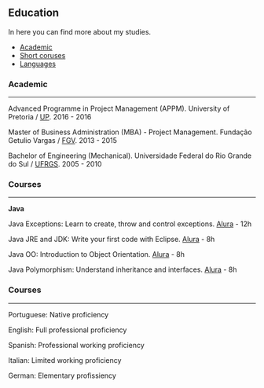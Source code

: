 ## Education

In here you can find more about my studies.

- [Academic](https://github.com/francislopes/education/blob/main/README.md#academic)
- [Short coruses](https://github.com/francislopes/education/blob/main/README.md#courses)
- [Languages](https://github.com/francislopes/education/blob/main/README.md#languages)



### Academic
---

Advanced Programme in Project Management (APPM). University of Pretoria / [UP](https://www.up.ac.za). 2016 - 2016

Master of Business Administration (MBA) - Project Management. Fundação Getulio Vargas / [FGV](https://portal.fgv.br). 2013 - 2015

Bachelor of Engineering (Mechanical). Universidade Federal do Rio Grande do Sul / [UFRGS](http://www.ufrgs.br/ufrgs/inicial). 2005 - 2010


### Courses
---

**Java**

Java Exceptions: Learn to create, throw and control exceptions. [Alura](https://www.alura.com.br) - 12h

Java JRE and JDK: Write your first code with Eclipse. [Alura](https://www.alura.com.br) - 8h

Java OO: Introduction to Object Orientation. [Alura](https://www.alura.com.br) - 8h

Java Polymorphism: Understand inheritance and interfaces. [Alura](https://www.alura.com.br) - 8h


### Courses
---

Portuguese: Native proficiency

English: Full professional proficiency

Spanish: Professional working proficiency

Italian: Limited working proficiency

German: Elementary profissiency
